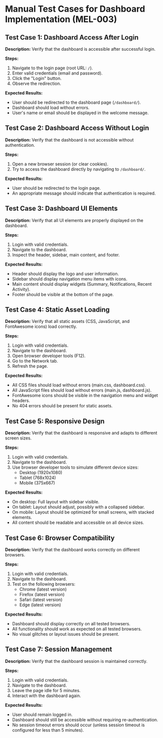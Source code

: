 # Manual Test Cases for Dashboard Implementation (MEL-003)

## Test Case 1: Dashboard Access After Login
**Description:** Verify that the dashboard is accessible after successful login.

**Steps:**
1. Navigate to the login page (root URL: `/`).
2. Enter valid credentials (email and password).
3. Click the "Login" button.
4. Observe the redirection.

**Expected Results:**
- User should be redirected to the dashboard page (`/dashboard/`).
- Dashboard should load without errors.
- User's name or email should be displayed in the welcome message.

## Test Case 2: Dashboard Access Without Login
**Description:** Verify that the dashboard is not accessible without authentication.

**Steps:**
1. Open a new browser session (or clear cookies).
2. Try to access the dashboard directly by navigating to `/dashboard/`.

**Expected Results:**
- User should be redirected to the login page.
- An appropriate message should indicate that authentication is required.

## Test Case 3: Dashboard UI Elements
**Description:** Verify that all UI elements are properly displayed on the dashboard.

**Steps:**
1. Login with valid credentials.
2. Navigate to the dashboard.
3. Inspect the header, sidebar, main content, and footer.

**Expected Results:**
- Header should display the logo and user information.
- Sidebar should display navigation menu items with icons.
- Main content should display widgets (Summary, Notifications, Recent Activity).
- Footer should be visible at the bottom of the page.

## Test Case 4: Static Asset Loading
**Description:** Verify that all static assets (CSS, JavaScript, and FontAwesome icons) load correctly.

**Steps:**
1. Login with valid credentials.
2. Navigate to the dashboard.
3. Open browser developer tools (F12).
4. Go to the Network tab.
5. Refresh the page.

**Expected Results:**
- All CSS files should load without errors (main.css, dashboard.css).
- All JavaScript files should load without errors (main.js, dashboard.js).
- FontAwesome icons should be visible in the navigation menu and widget headers.
- No 404 errors should be present for static assets.

## Test Case 5: Responsive Design
**Description:** Verify that the dashboard is responsive and adapts to different screen sizes.

**Steps:**
1. Login with valid credentials.
2. Navigate to the dashboard.
3. Use browser developer tools to simulate different device sizes:
   - Desktop (1920x1080)
   - Tablet (768x1024)
   - Mobile (375x667)

**Expected Results:**
- On desktop: Full layout with sidebar visible.
- On tablet: Layout should adjust, possibly with a collapsed sidebar.
- On mobile: Layout should be optimized for small screens, with stacked elements.
- All content should be readable and accessible on all device sizes.

## Test Case 6: Browser Compatibility
**Description:** Verify that the dashboard works correctly on different browsers.

**Steps:**
1. Login with valid credentials.
2. Navigate to the dashboard.
3. Test on the following browsers:
   - Chrome (latest version)
   - Firefox (latest version)
   - Safari (latest version)
   - Edge (latest version)

**Expected Results:**
- Dashboard should display correctly on all tested browsers.
- All functionality should work as expected on all tested browsers.
- No visual glitches or layout issues should be present.

## Test Case 7: Session Management
**Description:** Verify that the dashboard session is maintained correctly.

**Steps:**
1. Login with valid credentials.
2. Navigate to the dashboard.
3. Leave the page idle for 5 minutes.
4. Interact with the dashboard again.

**Expected Results:**
- User should remain logged in.
- Dashboard should still be accessible without requiring re-authentication.
- No session timeout errors should occur (unless session timeout is configured for less than 5 minutes). 